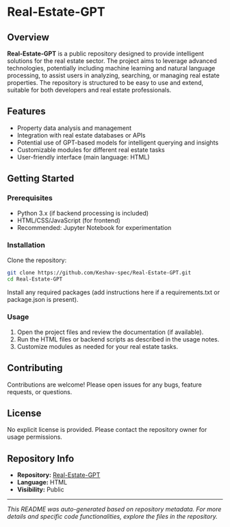 # Real-Estate-GPT

## Overview
**Real-Estate-GPT** is a public repository designed to provide intelligent solutions for the real estate sector. The project aims to leverage advanced technologies, potentially including machine learning and natural language processing, to assist users in analyzing, searching, or managing real estate properties. The repository is structured to be easy to use and extend, suitable for both developers and real estate professionals.

## Features
- Property data analysis and management
- Integration with real estate databases or APIs
- Potential use of GPT-based models for intelligent querying and insights
- Customizable modules for different real estate tasks
- User-friendly interface (main language: HTML)

## Getting Started

### Prerequisites
- Python 3.x (if backend processing is included)
- HTML/CSS/JavaScript (for frontend)
- Recommended: Jupyter Notebook for experimentation

### Installation
Clone the repository:
```bash
git clone https://github.com/Keshav-spec/Real-Estate-GPT.git
cd Real-Estate-GPT
```
Install any required packages (add instructions here if a requirements.txt or package.json is present).

### Usage
1. Open the project files and review the documentation (if available).
2. Run the HTML files or backend scripts as described in the usage notes.
3. Customize modules as needed for your real estate tasks.

## Contributing
Contributions are welcome! Please open issues for any bugs, feature requests, or questions.

## License
No explicit license is provided. Please contact the repository owner for usage permissions.

## Repository Info
- **Repository:** [Real-Estate-GPT](https://github.com/Keshav-spec/Real-Estate-GPT)
- **Language:** HTML
- **Visibility:** Public

---
*This README was auto-generated based on repository metadata. For more details and specific code functionalities, explore the files in the repository.*
